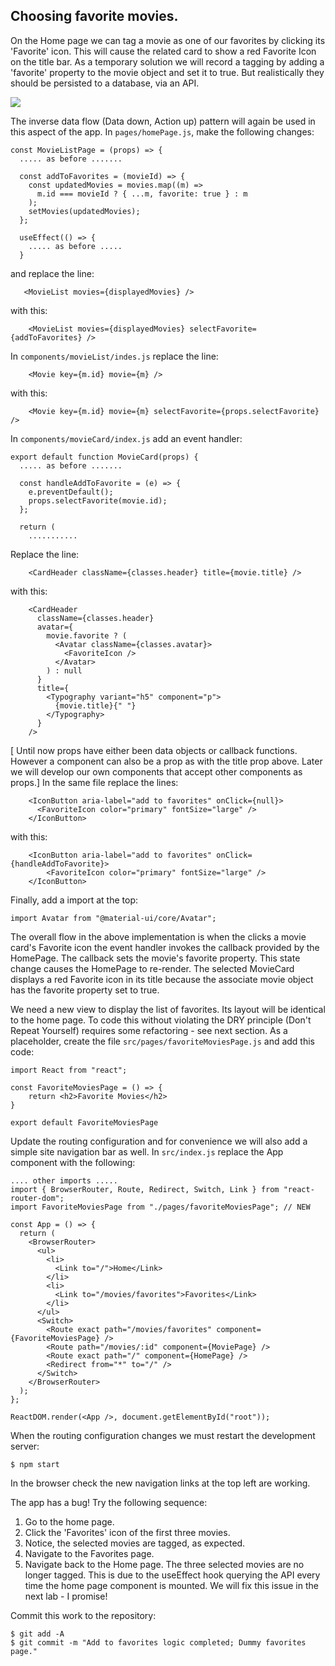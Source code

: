 ## Choosing favorite movies.

On the Home page we can tag a movie as one of our favorites by clicking its 'Favorite' icon. This will cause the related card to show a red Favorite Icon on the title bar. As a temporary solution we will record a tagging by adding a 'favorite' property to the movie object and set it to true. But realistically they should be persisted to a database, via an API. 

![][favorites]

The inverse data flow (Data down, Action up) pattern will again be used in this aspect of the app. In `pages/homePage.js`, make the following changes:
~~~
const MovieListPage = (props) => {
  ..... as before .......

  const addToFavorites = (movieId) => {
    const updatedMovies = movies.map((m) =>
      m.id === movieId ? { ...m, favorite: true } : m
    );
    setMovies(updatedMovies);
  };

  useEffect(() => {
    ..... as before .....
  }
~~~
and replace the line:
~~~
   <MovieList movies={displayedMovies} />
~~~
with this:
~~~
    <MovieList movies={displayedMovies} selectFavorite={addToFavorites} />
~~~
In `components/movieList/indes.js` replace the line:
~~~
    <Movie key={m.id} movie={m} />
~~~
with this:
~~~
    <Movie key={m.id} movie={m} selectFavorite={props.selectFavorite} />
~~~
In `components/movieCard/index.js` add an event handler:
~~~
export default function MovieCard(props) {
  ..... as before .......

  const handleAddToFavorite = (e) => {
    e.preventDefault();
    props.selectFavorite(movie.id);
  };

  return (
    ...........
~~~
Replace the line:
~~~
    <CardHeader className={classes.header} title={movie.title} />
~~~
with this:
~~~
    <CardHeader
      className={classes.header}
      avatar={
        movie.favorite ? (
          <Avatar className={classes.avatar}>
            <FavoriteIcon />
          </Avatar>
        ) : null
      }
      title={
        <Typography variant="h5" component="p">
          {movie.title}{" "}
        </Typography>
      }
    />
~~~
[ Until now props have either been data objects or callback functions. However a component can also be a prop as with the title prop above. Later we will develop our own components that accept other components as props.]
In the same file replace the lines:
~~~
    <IconButton aria-label="add to favorites" onClick={null}>
      <FavoriteIcon color="primary" fontSize="large" />
    </IconButton>
~~~
with this:
~~~
    <IconButton aria-label="add to favorites" onClick={handleAddToFavorite}>
        <FavoriteIcon color="primary" fontSize="large" />
    </IconButton>
~~~
Finally, add a import at the top:
~~~
import Avatar from "@material-ui/core/Avatar";
~~~
The overall flow in the above implementation is when the clicks a movie card's Favorite icon the event handler invokes the callback provided by the HomePage. The callback sets the movie's favorite property. This state change causes the HomePage to re-render. The selected MovieCard displays a red Favorite icon in its title because the associate movie object has the favorite property set to true.   

We need a new view to display the list of favorites. Its layout will be identical to the home page. To code this without violating the DRY principle (Don't Repeat Yourself) requires some refactoring - see next section. As a placeholder, create the file `src/pages/favoriteMoviesPage.js` and add this code:
~~~
import React from "react";

const FavoriteMoviesPage = () => {
    return <h2>Favorite Movies</h2>
}

export default FavoriteMoviesPage
~~~
Update the routing configuration and for convenience we will also add a simple site navigation bar as well. In `src/index.js` replace the App component with the following:
~~~
.... other imports .....
import { BrowserRouter, Route, Redirect, Switch, Link } from "react-router-dom";
import FavoriteMoviesPage from "./pages/favoriteMoviesPage"; // NEW

const App = () => {
  return (
    <BrowserRouter>
      <ul>
        <li>
          <Link to="/">Home</Link>
        </li>
        <li>
          <Link to="/movies/favorites">Favorites</Link>
        </li>
      </ul>
      <Switch>
        <Route exact path="/movies/favorites" component={FavoriteMoviesPage} />
        <Route path="/movies/:id" component={MoviePage} />
        <Route exact path="/" component={HomePage} />
        <Redirect from="*" to="/" />
      </Switch>
    </BrowserRouter>
  );
};

ReactDOM.render(<App />, document.getElementById("root"));
 ~~~
When the routing configuration changes we must restart the development server:
~~~
$ npm start
~~~
In the browser check the new navigation links at the top left are working.

The app has a bug! Try the following sequence:

1. Go to the home page.
1. Click the 'Favorites' icon of the first three movies.
1. Notice, the selected movies are tagged, as expected. 
1. Navigate to the Favorites page.
1. Navigate back to the Home page. The three selected movies are no longer tagged. This is due to the useEffect hook querying the API every time the home page component is mounted. We will fix this issue in the next lab - I promise!

Commit this work to the repository:
~~~
$ git add -A
$ git commit -m "Add to favorites logic completed; Dummy favorites page."
~~~

[navigation]: ./img/navigation.png
[favorites]: ./img/favorites.png
